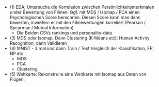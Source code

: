 - (1) EDA; Untersuche die Korrelation zwischen Persönlichkeitsmerkmalen under Bewertung von Filmen. Ggf. mit MDS / Isomap / PCA einen Psychologischen Score berechnen. Diesen Score kann man dann bewerten, inwiefern er mit den Filmewertungen korreliert (Pearson / Spearman / Mutual Information)
	- Die Beiden CSVs rankings und personality-data
- (3) MDS oder Isomap, Dann Clustering (K-Means etc): Human Activity Recognition, dann Validieren
- (4) MNIST - 3 mal und dann Train / Test Vergleich der Klassifikation, FP, NP etc
	- MDS
	- PCA
	- Clustering
- (5) Weltkarte: Rekonstruire eine Weltkarte mit Isomap aus Daten von Flügen.